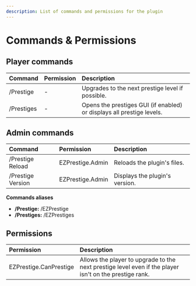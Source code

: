 ```yaml
---
description: List of commands and permissions for the plugin
---
```


# Commands & Permissions

## Player commands

| Command | Permission | Description |
| :--- | :--- | :--- |
| /Prestige | - | Upgrades to the next prestige level if possible. |
| /Prestiges | - | Opens the prestiges GUI \(if enabled\) or displays all prestige levels. |

## Admin commands

| Command | Permission | Description |
| :--- | :--- | :--- |
| /Prestige Reload | EZPrestige.Admin | Reloads the plugin's files. |
| /Prestige Version | EZPrestige.Admin | Displays the plugin's version. |

**Commands aliases**

* **/Prestige:** /EZPrestige
* **/Prestiges:** /EZPrestiges

## Permissions

| Permission | Description |
| :--- | :--- |
| EZPrestige.CanPrestige | Allows the player to upgrade to the next prestige level even if the player isn't on the prestige rank.  |

